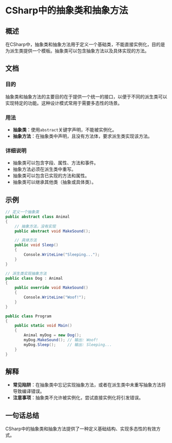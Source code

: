 <!--
Meta Description: # CSharp中的抽象类和抽象方法 ## 概述 在CSharp中，抽象类和抽象方法用于定义一个基础类，不能直接实例化，目的是为派生类提供一个模板。抽象类可以包含抽象方法以及具体实现的方法。 ## 文档 ### 目的 抽象类和抽象方法的主要目的在于提供一个统一的接口，以便于不同的派生类可以实现特定的...
Meta Keywords: public, void, abstract, class, animal
-->

# CSharp中的抽象类和抽象方法

## 概述
在CSharp中，抽象类和抽象方法用于定义一个基础类，不能直接实例化，目的是为派生类提供一个模板。抽象类可以包含抽象方法以及具体实现的方法。

## 文档
### 目的
抽象类和抽象方法的主要目的在于提供一个统一的接口，以便于不同的派生类可以实现特定的功能。这种设计模式常用于需要多态性的场景。

### 用法
- **抽象类**：使用`abstract`关键字声明，不能被实例化。
- **抽象方法**：在抽象类中声明，且没有方法体，要求派生类实现该方法。

### 详细说明
- 抽象类可以包含字段、属性、方法和事件。
- 抽象方法必须在派生类中重写。
- 抽象类可以包含已实现的方法和属性。
- 抽象类可以继承其他类（抽象或具体类）。

## 示例
```csharp
// 定义一个抽象类
public abstract class Animal
{
    // 抽象方法，没有实现
    public abstract void MakeSound();

    // 具体方法
    public void Sleep()
    {
        Console.WriteLine("Sleeping...");
    }
}

// 派生类实现抽象方法
public class Dog : Animal
{
    public override void MakeSound()
    {
        Console.WriteLine("Woof!");
    }
}

public class Program
{
    public static void Main()
    {
        Animal myDog = new Dog();
        myDog.MakeSound(); // 输出: Woof!
        myDog.Sleep();     // 输出: Sleeping...
    }
}
```

## 解释
- **常见陷阱**：在抽象类中忘记实现抽象方法，或者在派生类中未重写抽象方法将导致编译错误。
- **注意事项**：抽象类不允许被实例化，尝试直接实例化将引发错误。

## 一句话总结
CSharp中的抽象类和抽象方法提供了一种定义基础结构、实现多态性的有效方式。